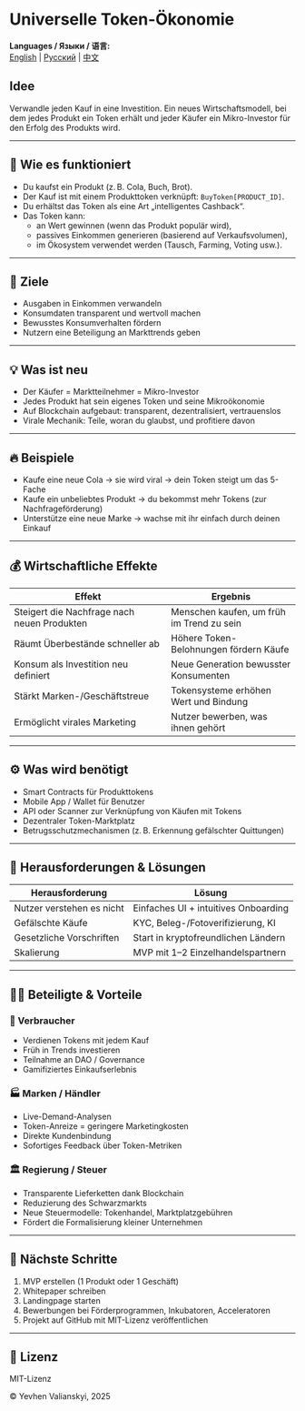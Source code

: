 # Universelle Token-Ökonomie

**Languages / Языки / 语言:**  
[English](README.md) | [Русский](README.ru.md) | [中文](README.zh.md)


## Idee  
Verwandle jeden Kauf in eine Investition. Ein neues Wirtschaftsmodell, bei dem jedes Produkt ein Token erhält und jeder Käufer ein Mikro-Investor für den Erfolg des Produkts wird.

---

## 🔧 Wie es funktioniert  
- Du kaufst ein Produkt (z. B. Cola, Buch, Brot).  
- Der Kauf ist mit einem Produkttoken verknüpft: `BuyToken[PRODUCT_ID]`.  
- Du erhältst das Token als eine Art „intelligentes Cashback“.  
- Das Token kann:
  - an Wert gewinnen (wenn das Produkt populär wird),
  - passives Einkommen generieren (basierend auf Verkaufsvolumen),
  - im Ökosystem verwendet werden (Tausch, Farming, Voting usw.).

---

## 🎯 Ziele  
- Ausgaben in Einkommen verwandeln  
- Konsumdaten transparent und wertvoll machen  
- Bewusstes Konsumverhalten fördern  
- Nutzern eine Beteiligung an Markttrends geben

---

## 💡 Was ist neu  
- Der Käufer = Marktteilnehmer = Mikro-Investor  
- Jedes Produkt hat sein eigenes Token und seine Mikroökonomie  
- Auf Blockchain aufgebaut: transparent, dezentralisiert, vertrauenslos  
- Virale Mechanik: Teile, woran du glaubst, und profitiere davon

---

## 🔥 Beispiele  
- Kaufe eine neue Cola → sie wird viral → dein Token steigt um das 5-Fache  
- Kaufe ein unbeliebtes Produkt → du bekommst mehr Tokens (zur Nachfrageförderung)  
- Unterstütze eine neue Marke → wachse mit ihr einfach durch deinen Einkauf

---

## 💰 Wirtschaftliche Effekte

| Effekt                                | Ergebnis                                     |
|--------------------------------------|----------------------------------------------|
| Steigert die Nachfrage nach neuen Produkten | Menschen kaufen, um früh im Trend zu sein    |
| Räumt Überbestände schneller ab      | Höhere Token-Belohnungen fördern Käufe       |
| Konsum als Investition neu definiert | Neue Generation bewusster Konsumenten        |
| Stärkt Marken-/Geschäftstreue        | Tokensysteme erhöhen Wert und Bindung        |
| Ermöglicht virales Marketing         | Nutzer bewerben, was ihnen gehört            |

---

## ⚙️ Was wird benötigt  
- Smart Contracts für Produkttokens  
- Mobile App / Wallet für Benutzer  
- API oder Scanner zur Verknüpfung von Käufen mit Tokens  
- Dezentraler Token-Marktplatz  
- Betrugsschutzmechanismen (z. B. Erkennung gefälschter Quittungen)

---

## 🧱 Herausforderungen & Lösungen

| Herausforderung      | Lösung                                 |
|----------------------|------------------------------------------|
| Nutzer verstehen es nicht | Einfaches UI + intuitives Onboarding |
| Gefälschte Käufe     | KYC, Beleg-/Fotoverifizierung, KI       |
| Gesetzliche Vorschriften | Start in kryptofreundlichen Ländern |
| Skalierung           | MVP mit 1–2 Einzelhandelspartnern       |

---

## 🧑‍💼 Beteiligte & Vorteile

### 🧍 Verbraucher  
- Verdienen Tokens mit jedem Kauf  
- Früh in Trends investieren  
- Teilnahme an DAO / Governance  
- Gamifiziertes Einkaufserlebnis  

### 🏭 Marken / Händler  
- Live-Demand-Analysen  
- Token-Anreize = geringere Marketingkosten  
- Direkte Kundenbindung  
- Sofortiges Feedback über Token-Metriken  

### 🏛 Regierung / Steuer  
- Transparente Lieferketten dank Blockchain  
- Reduzierung des Schwarzmarkts  
- Neue Steuermodelle: Tokenhandel, Marktplatzgebühren  
- Fördert die Formalisierung kleiner Unternehmen  

---

## 🚀 Nächste Schritte  
1. MVP erstellen (1 Produkt oder 1 Geschäft)  
2. Whitepaper schreiben  
3. Landingpage starten  
4. Bewerbungen bei Förderprogrammen, Inkubatoren, Acceleratoren  
5. Projekt auf GitHub mit MIT-Lizenz veröffentlichen

---

## 📄 Lizenz  
MIT-Lizenz  

© Yevhen Valianskyi, 2025
